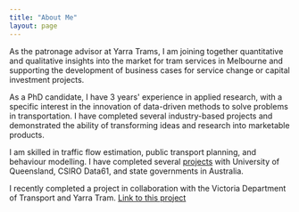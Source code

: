```yaml
---
title: "About Me"
layout: page
---
```


As the patronage advisor at Yarra Trams, I am joining together quantitative and qualitative insights into the market for tram services in Melbourne and supporting the development of business cases for service change or capital investment projects.

As a PhD candidate, I have 3 years' experience in applied research, with a specific interest in the innovation of data-driven methods to solve problems in transportation. I have completed several industry-based projects and demonstrated the ability of transforming ideas and research into marketable products.

I am skilled in traffic flow estimation, public transport planning, and behaviour modelling. I have completed several [projects](https://yintianwei1105.github.io/Projects/)  with University of Queensland, CSIRO Data61, and state governments in Australia. 

I recently completed a project in collaboration with the Victoria Department of Transport and Yarra Tram.
[Link to this project](https://imoveaustralia.com/project/melbourne-tram-load-estimation-and-real-time-load-prediction/)



